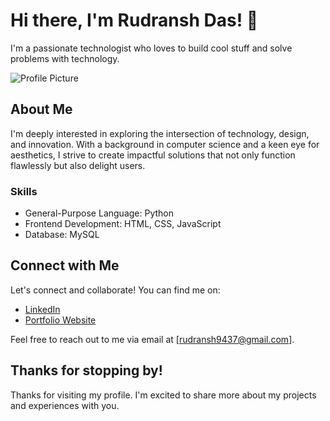 # Hi there, I'm Rudransh Das! 👋

I'm a passionate technologist who loves to build cool stuff and solve problems with technology.

![Profile Picture](https://media.licdn.com/dms/image/D5603AQHVAkVLMetScw/profile-displayphoto-shrink_100_100/0/1673509623934?e=1716422400&v=beta&t=BmxXkpUoorg1MkJ4sCOcgx8OrHlezlKYdSWUrdueMR0)

## About Me

I'm deeply interested in exploring the intersection of technology, design, and innovation. With a background in computer science and a keen eye for aesthetics, I strive to create impactful solutions that not only function flawlessly but also delight users.

### Skills

- General-Purpose Language: Python 
- Frontend Development: HTML, CSS, JavaScript
- Database: MySQL

## Connect with Me

Let's connect and collaborate! You can find me on:

- [LinkedIn](https://www.linkedin.com/in/rudranshdas/)
- [Portfolio Website](https://rudransh.rf.gd)

Feel free to reach out to me via email at [rudransh9437@gmail.com].

## Thanks for stopping by!

Thanks for visiting my profile. I'm excited to share more about my projects and experiences with you.
